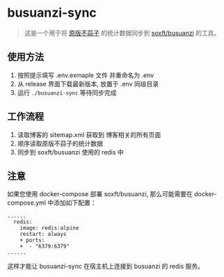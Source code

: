 # busuanzi-sync

> 这是一个用于将 [原版不蒜子](https://busuanzi.ibruce.info/) 的统计数据同步到 [soxft/busuanzi](https://github.com/soxft/busuanzi) 的工具。


## 使用方法

1. 按照提示填写 .env.exmaple 文件 并重命名为 .env
2. 从 release 界面下载最新版本, 放置于 .env 同级目录
3. 运行 `./busuanzi-sync` 等待同步完成


## 工作流程

1. 读取博客的 sitemap.xml 获取到 博客相关的所有页面
2. 顺序读取原版不蒜子的统计数据
3. 同步到 soxft/busuanzi 使用的 redis 中


## 注意

如果您使用 docker-compose 部署 soxft/busuanzi, 那么可能需要在 docker-compose.yml 中添加如下配置：

```
......
  redis:
    image: redis:alpine
    restart: always
    + ports:
    +  - "6379:6379"
......
```
这样才能让 busuanzi-sync 在宿主机上连接到 busuanzi 的 redis 服务。